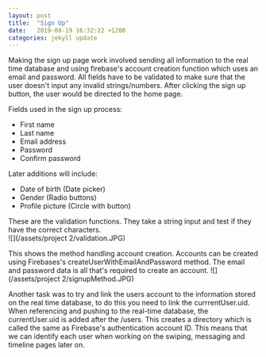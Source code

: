 ```yaml
---
layout: post
title:  "Sign Up"
date:   2019-08-19 16:32:22 +1200
categories: jekyll update
---
```


Making the sign up page work involved sending all information to the real time database and using firebase's account creation function which uses an email and password. All fields have to be validated to make sure that the user doesn't input any invalid strings/numbers. After clicking the sign up button, the user would be directed to the home page. 

Fields used in the sign up process:
- First name
- Last name
- Email address
- Password
- Confirm password

Later additions will include:
- Date of birth (Date picker)
- Gender (Radio buttons)
- Profile picture (Circle with button)


These are the validation functions. They take a string input and test if they have the correct characters.  
![](/assets/project 2/validation.JPG)

This shows the method handling account creation. Accounts can be created using Firebases's createUserWithEmailAndPassword method. The email and password data is all that's required to create an account.
![](/assets/project 2/signupMethod.JPG)


Another task was to try and link the users account to the information stored on the real time database, to do this you need to link the currrentUser.uid. When referencing and pushing to the real-time database, the currentUser.uid is added after the /users. This creates a directory which is called the same as Firebase's authentication account ID. This means that we can identify each user when working on the swiping, messaging and timeline pages later on.
